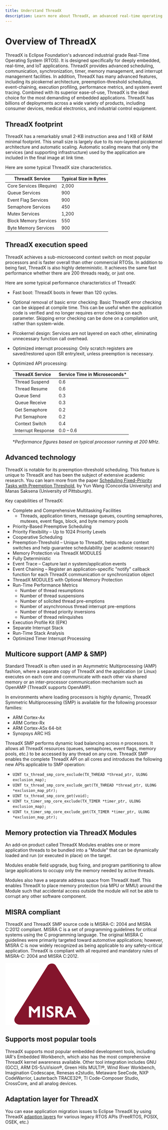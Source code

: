 ```yaml
---
title: Understand ThreadX
description: Learn more about ThreadX, an advanced real-time operating system (RTOS) designed specifically for deeply embedded applications.
---
```


# Overview of ThreadX

ThreadX is Eclipse Foundation's advanced industrial grade Real-Time Operating System (RTOS). It is designed specifically for deeply embedded, real-time, and IoT applications. ThreadX provides advanced scheduling, communication, synchronization, timer, memory management, and interrupt management facilities. In addition, ThreadX has many advanced features, including its picokernel architecture, preemption-threshold scheduling, event-chaining, execution profiling, performance metrics, and system event tracing. Combined with its superior ease-of-use, ThreadX is the ideal choice for the most demanding of embedded applications. ThreadX has billions of deployments across a wide variety of products, including consumer devices, medical electronics, and industrial control equipment.

## ThreadX footprint

ThreadX has a remarkably small 2-KB instruction area and 1 KB of RAM minimal footprint. This small size is largely due to its non-layered picokernel architecture and automatic scaling. Automatic scaling means that only the services (and supporting infrastructure) used by the application are included in the final image at link time.

Here are some typical ThreadX size characteristics.

|ThreadX Service  |Typical Size in Bytes  |
|---------|---------|
|Core Services (Require) |2,000  |
|Queue Services  |900  |
|Event Flag Services  |900  |
|Semaphore Services  |450  |
|Mutex Services  |1,200  |
|Block Memory Services  |550  |
|Byte Memory Services  |900  |

## ThreadX execution speed

ThreadX achieves a sub-microsecond context switch on most popular processors and is faster overall than other commercial RTOSs. In addition to being fast, ThreadX is also highly deterministic. It achieves the same fast performance whether there are 200 threads ready, or just one.

Here are some typical performance characteristics of ThreadX:

* Fast boot: ThreadX boots in fewer than 120 cycles.
* Optional removal of basic error checking: Basic ThreadX error checking can be skipped at compile time. This can be useful when the application code is verified and no longer requires error checking on each parameter. Skipping error checking can be done on a compilation unit, rather than system-wide.
* Picokernel design: Services are not layered on each other, eliminating unnecessary function call overhead.
* Optimized interrupt processing: Only scratch registers are saved/restored upon ISR entry/exit, unless preemption is necessary.
* Optimized API processing:

    |ThreadX Service  |Service Time in Microseconds*  |
    |---------|---------|
    |Thread Suspend  |0.6  |
    |Thread Resume  |0.6  |
    |Queue Send  |0.3  |
    |Queue Receive  |0.3  |
    |Get Semaphore  |0.2  |
    |Put Semaphore  |0.2  |
    |Context Switch  |0.4  |
    |Interrupt Response  |0.0 – 0.6  |

    **Performance figures based on typical processor running at 200 MHz*.

## Advanced technology

ThreadX is notable for its preemption-threshold scheduling. This feature is unique to ThreadX and has been the subject of extensive academic research. You can learn more from the paper [Scheduling Fixed-Priority Tasks with Preemption Threshold](https://ieeexplore.ieee.org/document/811269), by Yun Wang (Concordia University) and Manas Saksena (University of Pittsburgh).

Key capabilities of ThreadX:

* Complete and Comprehensive Multitasking Facilities
  * Threads, application timers, message queues, counting semaphores, mutexes, event flags, block, and byte memory pools
* Priority-Based Preemptive Scheduling
* Priority Flexibility – Up to 1024 Priority Levels
* Cooperative Scheduling
* Preemption-Threshold – Unique to ThreadX, helps reduce context switches and help guarantee schedulability (per academic research)
* Memory Protection via ThreadX MODULES
* Fully Deterministic
* Event Trace – Capture last *n* system/application events
* Event Chaining – Register an application-specific "notify" callback function for each ThreadX communication or synchronization object
* ThreadX MODULES with Optional Memory Protection
* Run-Time Performance Metrics
  * Number of thread resumptions
  * Number of thread suspensions
  * Number of solicited thread pre-emptions
  * Number of asynchronous thread interrupt pre-emptions
  * Number of thread priority inversions
  * Number of thread relinquishes
* Execution Profile Kit (EPK)
* Separate Interrupt Stack
* Run-Time Stack Analysis
* Optimized Timer Interrupt Processing

## Multicore support (AMP & SMP)

Standard ThreadX is often used in an Asymmetric Multiprocessing (AMP) fashion, where a separate copy of ThreadX and the application (or Linux) executes on each core and communicate with each other via shared memory or an inter-processor communication mechanism such as OpenAMP (ThreadX supports OpenAMP).

In environments where loading processors is highly dynamic, ThreadX Symmetric Multiprocessing (SMP) is available for the following processor families:

* ARM Cortex-Ax
* ARM Cortex-Rx
* ARM Cortex-A5x 64-bit
* Synopsys ARC HS

ThreadX SMP performs dynamic load balancing across *n* processors. It allows all ThreadX resources (queues, semaphores, event flags, memory pools, etc.) to be accessed by any thread on any core. ThreadX SMP enables the complete ThreadX API on all cores and introduces the following new APIs applicable to SMP operation:

* `UINT tx_thread_smp_core_exclude(TX_THREAD *thread_ptr, ULONG exclusion_map);`
* `UINT tx_thread_smp_core_exclude_get(TX_THREAD *thread_ptr, ULONG *exclusion_map_ptr);`
* `UINT tx_thread_smp_core_get(void);`
* `UINT tx_timer_smp_core_exclude(TX_TIMER *timer_ptr, ULONG exclusion_map);`
* `UINT tx_timer_smp_core_exclude_get(TX_TIMER *timer_ptr, ULONG *exclusion_map_ptr);`

## Memory protection via ThreadX Modules

An add-on product called ThreadX Modules enables one or more application threads to be bundled into a "Module" that can be dynamically loaded and run (or executed in place) on the target.

Modules enable field upgrade, bug fixing, and program partitioning to allow large applications to occupy only the memory needed by active threads.

Modules also have a separate address space from ThreadX itself. This enables ThreadX to place memory protection (via MPU or MMU) around the Module such that accidental access outside the module will not be able to corrupt any other software component.

## MISRA compliant

ThreadX and ThreadX SMP source code is MISRA-C: 2004 and MISRA C:2012 compliant. MISRA C is a set of programming guidelines for critical systems using the C programming language. The original MISRA C guidelines were primarily targeted toward automotive applications; however, MISRA C is now widely recognized as being applicable to any safety-critical application. ThreadX is compliant with all required and mandatory rules of MISRA-C: 2004 and MISRA C:2012.

![Image of MISRA certification.](media/overview-threadx/misra-logo-certification.png)

## Supports most popular tools

ThreadX supports most popular embedded development tools, including IAR's Embedded Workbench, which also has the most comprehensive ThreadX kernel awareness available. Other tool integration includes GNU (GCC), ARM DS-5/uVision®, Green Hills MULTI®, Wind River Workbench, Imagination Codescape, Renesas e2studio, Metaware SeeCode, NXP CodeWarrior, Lauterbach TRACE32®, TI Code-Composer Studio, CrossCore, and all analog devices.

## Adaptation layer for ThreadX

You can ease application migration issues to Eclipse ThreadX by using ThreadX [adaption layers](https://github.com/azure-rtos/threadx/tree/master/utility/rtos_compatibility_layers) for various legacy RTOS APIs (FreeRTOS, POSIX, OSEK, etc.)

